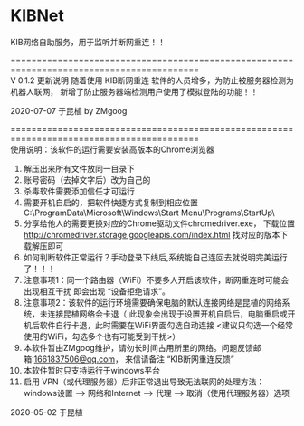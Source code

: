 # KIBNet
KIB网络自助服务，用于监听并断网重连！！

==========================================================================================  
V 0.1.2 更新说明
 随着使用 KIB断网重连 软件的人员增多，为防止被服务器检测为机器人联网，
 新增了防止服务器端检测用户使用了模拟登陆的功能！！
 
 
2020-07-07 于昆植
by ZMgoog


==========================================================================================  
使用说明：该软件的运行需要安装高版本的Chrome浏览器

1. 解压出来所有文件放同一目录下
2. 账号密码（去掉文字后）改为自己的
3. 杀毒软件需要添加信任才可运行
4. 需要开机自启的，把软件快捷方式复制到相应位置
    C:\ProgramData\Microsoft\Windows\Start Menu\Programs\StartUp\
5. 分享给他人的需要更换对应的Chrome驱动文件chromedriver.exe，
   下载位置 http://chromedriver.storage.googleapis.com/index.html
   找对应的版本下载解压即可
6. 如何判断软件正常运行？手动登录下线后,系统能自己连回去就说明完美运行了！！！
7. 注意事项1：同一个路由器（WiFi）不要多人开启该软件，断网重连时可能会出现相互干扰
   即会出现 “设备拒绝请求”。
8. 注意事项2：该软件的运行环境需要确保电脑的默认连接网络是昆植的网络系统，未连接昆植网络会卡退（
    此现象会出现于设置开机自启后，电脑重启或开机后软件自行卡退，此时需要在WiFi界面勾选自动连接
    <建议只勾选一个经常使用的WiFi，勾选多个也有可能受到干扰>）
9. 本软件暂由ZMgoog维护，请勿长时间占用所里的网络。问题反馈邮箱:1661837506@qq.com，
    来信请备注 “KIB断网重连反馈”
10. 本软件暂时只支持运行于windows平台
11. 启用 VPN（或代理服务器）后非正常退出导致无法联网的处理方法：
    windows设置 --> 网络和Internet --> 代理 --> 取消（使用代理服务器）选项

2020-05-02 
于昆植
